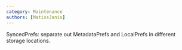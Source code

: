 ```yaml
---
category: Maintenance
authors: [MatissJanis]
---
```


SyncedPrefs: separate out MetadataPrefs and LocalPrefs in different storage locations.
